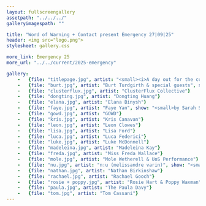 ```yaml
---
layout: fullscreengallery
assetpath: "../../../"
galleryimagespath: ""

title: "Word of Warning + Contact present Emergency 27|09|25"
header: <img src="logo.png">
stylesheet: gallery.css

more_link: Emergency 25
more_url: "../../current/2025-emergency"

gallery:
    -   {file: "titlepage.jpg", artist: "<small><i>A day out for the curious at Contact, Sat 27 Sep 2025</i></small> · Action Hero"}
    -   {file: "burt.jpg", artist: "Burt Turdgirth & special guests", show: "<small>by Luke Bryant</small>"}
    -   {file: "clusterflux.jpg", artist: "ClusterFlux Collective"} 
    -   {file: "dongting.jpg", artist: "Dongting Huang"}
    -   {file: "elana.jpg", artist: "Elana Binysh"} 
    -   {file: "faye.jpg", artist: "Faye Yan", show: "<small>by Sarah Song</small>"}
    -   {file: "gowd.jpg", artist: "GOWD"} 
    -   {file: "kris.jpg", artist: "Kris Canavan"}
    -   {file: "leon.jpg", artist: "Leon Clowes"}
    -   {file: "lisa.jpg", artist: "Lisa Ford"}
    -   {file: "luca.jpg", artist: "Luca Federici"}
    -   {file: "luke.jpg", artist: "Luke McDonnell"}
    -   {file: "madeleina.jpg", artist: "Madeleina Kay"}
    -   {file: "freda.jpg", artist: "Miss Freda Wallace"} 
    -   {file: "mole.jpg", artist: "Mole Wetherell & UoS Performance"}
    -   {file: "nu.jpg", artist: "n:u (melissandre varin)", show: "<small>by Hans Gaston Op de Beeck</small>"}
    -   {file: "nathan.jpg", artist: "Nathan Birkinshaw"}
    -   {file: "rachael.jpg", artist: "Rachael Gooch"}
    -   {file: "rosie + poppy.jpg", artist: "Rosie Hart & Poppy Waxman"}
    -   {file: "paula.jpg", artist: "The Paula Davy"}
    -   {file: "tom.jpg", artist: "Tom Cassani"} 
---
```

